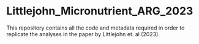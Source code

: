 # Littlejohn_Micronutrient_ARG_2023
This repository contains all the code and metadata required in order to replicate the analyses in the paper by Littlejohn et. al (2023).
